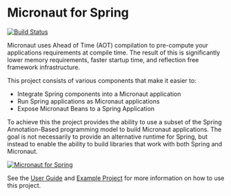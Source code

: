 # Micronaut for Spring


[![Build Status](https://travis-ci.org/micronaut-projects/micronaut-spring.svg?branch=master)](https://travis-ci.org/micronaut-projects/micronaut-spring)

Micronaut uses Ahead of Time (AOT) compilation to pre-compute your applications requirements at compile time. The result of this is significantly lower memory requirements, faster startup time, and reflection free framework infrastructure.

This project consists of various components that make it easier to:

* Integrate Spring components into a Micronaut application
* Run Spring applications as Micronaut applications
* Expose Micronaut Beans to a Spring Application

To achieve this the project provides the ability to use a subset of the Spring Annotation-Based programming model to build Micronaut applications. The goal is not necessarily to provide an alternative runtime for Spring, but instead to enable the ability to build libraries that work with both Spring and Micronaut.

[![Micronaut for Spring](https://img.youtube.com/vi/JvzD2SEw0-E/0.jpg)](https://www.youtube.com/watch?v=JvzD2SEw0-E)

See the [User Guide](https://micronaut-projects.github.io/micronaut-spring/latest/guide/index.html) and [Example Project](https://github.com/micronaut-projects/micronaut-spring/tree/master/examples/greeting-service) for more information on how to use this project.
